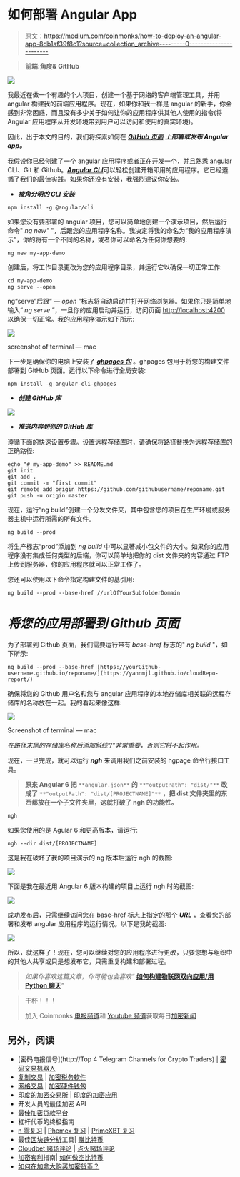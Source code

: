 # 如何部署 Angular App

> 原文：<https://medium.com/coinmonks/how-to-deploy-an-angular-app-8db1af39f8c1?source=collection_archive---------0----------------------->

> **前端:角度& GitHub**

![](img/cdfc3bc6cd0d5bcdea4560abac5f1790.png)

我最近在做一个有趣的个人项目，创建一个基于网络的客户端管理工具，并用 angular 构建我的前端应用程序。现在，如果你和我一样是 angular 的新手，你会感到非常困惑，而且没有多少关于如何让你的应用程序供其他人使用的指令(将 Angular 应用程序从开发环境带到用户可以访问和使用的真实环境)。

因此，出于本文的目的，我们将探索如何在 [***GitHub 页面***](https://pages.github.com/) ***上部署或发布 Angular app。***

我假设你已经创建了一个 angular 应用程序或者正在开发一个，并且熟悉 angular CLI、Git 和 Github。[***Angular CLI***](https://github.com/angular/angular-cli)可以轻松创建开箱即用的应用程序。它已经遵循了我们的最佳实践。如果你还没有安装，我强烈建议你安装。

*   ***棱角分明的 CLI 安装***

```
npm install -g @angular/cli
```

如果您没有要部署的 angular 项目，您可以简单地创建一个演示项目，然后运行命令" *ng new"* "，后跟您的应用程序名称。我决定将我的命名为“我的应用程序演示”，你的将有一个不同的名称，或者你可以命名为任何你想要的:

```
ng new my-app-demo
```

创建后，将工作目录更改为您的应用程序目录，并运行它以确保一切正常工作:

```
cd my-app-demo
ng serve --open
```

ng“serve”后跟“ *— open* ”标志将自动启动并打开网络浏览器。如果你只是简单地输入“ *ng serve* ”，一旦你的应用启动并运行，访问页面 [http://localhost:4200](http://localhost:4200/) 以确保一切正常。我的应用程序演示如下所示:

![](img/6ff14f7b6ccb137ac7444700ed57dccc.png)

screenshot of terminal — mac

下一步是确保你的电脑上安装了 [***ghpages 包***](https://github.com/angular-schule/angular-cli-ghpages) 。ghpages 包用于将您的构建文件部署到 GitHub 页面。运行以下命令进行全局安装:

```
npm install -g angular-cli-ghpages
```

*   ***创建 GitHub 库***

![](img/170e10f957a60b748534ab3585757669.png)

*   ***推送内容到你的 GitHub 库***

遵循下面的快速设置步骤。设置远程存储库时，请确保将路径替换为远程存储库的正确路径:

```
echo "# my-app-demo" >> README.md
git init
git add .
git commit -m "first commit"
git remote add origin https://github.com/githubusername/reponame.git
git push -u origin master
```

现在，运行“ng build”创建一个分发文件夹，其中包含您的项目在生产环境或服务器主机中运行所需的所有文件。

```
ng build --prod
```

将生产标志“prod”添加到 *ng build* 中可以显著减小包文件的大小。如果你的应用程序没有集成任何类型的后端，你可以简单地把你的 dist 文件夹的内容通过 FTP 上传到服务器，你的应用程序就可以正常工作了。

您还可以使用以下命令指定构建文件的基引用:

```
ng build --prod --base-href //urlOfYourSubfolderDomain
```

# ***将您的应用部署到 Github 页面***

为了部署到 Github 页面，我们需要运行带有 *base-href* 标志的" *ng build* "，如下所示:

```
ng build --prod --base-href [https://yourGithub-username.github.io/reponame/](https://yannmjl.github.io/cloudRepo-report/)
```

确保将您的 Github 用户名和您与 angular 应用程序的本地存储库相关联的远程存储库的名称放在一起。我的看起来像这样:

![](img/a7aaa795f5936806367d1c46182697d4.png)

Screenshot of terminal — mac

*在路径末尾的存储库名称后添加斜线“/”非常重要，否则它将不起作用。*

现在，一旦完成，就可以运行 ***ngh*** 来调用我们之前安装的 hgpage 命令行接口工具。

> **原来 Angular 6 把** `**angular.json**` **的** `**"outputPath": "dist/"**` **改成了** `**"outputPath": "dist/[PROJECTNAME]"**` **，把 dist 文件夹里的东西都放在一个子文件夹里，这就打破了 ngh 的功能性。**

```
ngh
```

如果您使用的是 Agular 6 和更高版本，请运行:

```
ngh --dir dist/[PROJECTNAME]
```

这是我在破坏了我的项目演示的 ng 版本后运行 ngh 的截图:

![](img/a7539a7e96da9d5872153e8c35afb963.png)

下面是我在最近用 Angular 6 版本构建的项目上运行 ngh 时的截图:

![](img/fedfc0ada3f759c16d4b16dca3cb5d78.png)

成功发布后，只需继续访问您在 base-href 标志上指定的那个 ***URL*** ，查看您的部署和发布 angular 应用程序的运行情况。以下是我的截图:

![](img/ea0e95062a190d67cec4cfb66ad6086d.png)

所以，就这样了！现在，您可以继续对您的应用程序进行更改，只要您想与组织中的其他人共享或只是想发布它，只需重复构建和部署过程。

> *如果你喜欢这篇文章，你可能也会喜欢“* [**如何构建物联网双向应用/用 Python 聊天**](/coinmonks/how-to-built-a-bidirectional-app-for-internet-of-thing-chat-with-python-fc926e605b0f)*”*

> 干杯！！！
> 
> 加入 Coinmonks [电报频道](https://t.me/coincodecap)和 [Youtube 频道](https://www.youtube.com/c/coinmonks/videos)获取每日[加密新闻](http://coincodecap.com/)

## 另外，阅读

*   [密码电报信号](http://Top 4 Telegram Channels for Crypto Traders) | [密码交易机器人](/coinmonks/crypto-trading-bot-c2ffce8acb2a)
*   [复制交易](/coinmonks/top-10-crypto-copy-trading-platforms-for-beginners-d0c37c7d698c) | [加密税务软件](/coinmonks/crypto-tax-software-ed4b4810e338)
*   [网格交易](https://coincodecap.com/grid-trading) | [加密硬件钱包](/coinmonks/the-best-cryptocurrency-hardware-wallets-of-2020-e28b1c124069)
*   [印度的加密交易所](/coinmonks/crypto-exchange-dd2f9d6f3769) | [印度的加密应用](/coinmonks/buy-bitcoin-in-india-feb50ddfef94)
*   开发人员的最佳加密 API
*   最佳[加密贷款平台](/coinmonks/top-5-crypto-lending-platforms-in-2020-that-you-need-to-know-a1b675cec3fa)
*   杠杆代币的终极指南
*   [n 零复习](/coinmonks/ngrave-zero-review-c465cf8307fc) | [Phemex 复习](/coinmonks/phemex-review-4cfba0b49e28) | [PrimeXBT 复习](/coinmonks/primexbt-review-88e0815be858)
*   最佳[区块链分析](https://bitquery.io/blog/best-blockchain-analysis-tools-and-software)工具| [赚比特币](/coinmonks/earn-bitcoin-6e8bd3c592d9)
*   [Cloudbet 赌场评论](https://coincodecap.com/cloudbet-casino-review) | [点火赌场评论](https://coincodecap.com/ignition-casino-review)
*   [加密套利](/coinmonks/crypto-arbitrage-guide-how-to-make-money-as-a-beginner-62bfe5c868f6)指南| [如何做空比特币](/coinmonks/how-to-short-bitcoin-568a2d0b4ae5)
*   [如何在加拿大购买加密货币？](https://coincodecap.com/how-to-buy-cryptocurrency-in-canada)